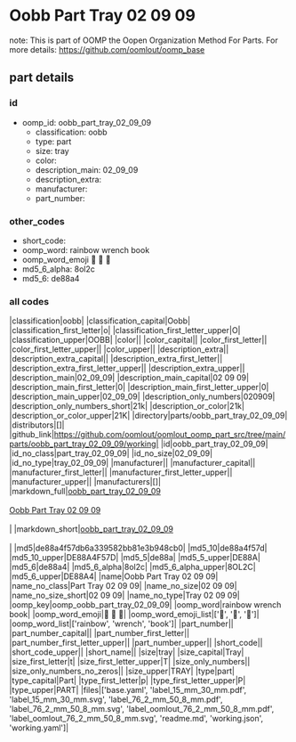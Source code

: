 # Oobb Part Tray 02 09 09  

note: This is part of OOMP the Oopen Organization Method For Parts. For more details: https://github.com/oomlout/oomp_base

##  part details





### id
* oomp_id: oobb_part_tray_02_09_09
  * classification: oobb
  * type: part
  * size: tray
  * color: 
  * description_main: 02_09_09
  * description_extra: 
  * manufacturer: 
  * part_number: 

### other_codes
* short_code: 
* oomp_word: rainbow wrench book
* oomp_word_emoji :rainbow: :wrench: :book:
* md5_6_alpha: 8ol2c
* md5_6: de88a4

### all codes 
|classification|oobb|
|classification_capital|Oobb|
|classification_first_letter|o|
|classification_first_letter_upper|O|
|classification_upper|OOBB|
|color||
|color_capital||
|color_first_letter||
|color_first_letter_upper||
|color_upper||
|description_extra||
|description_extra_capital||
|description_extra_first_letter||
|description_extra_first_letter_upper||
|description_extra_upper||
|description_main|02_09_09|
|description_main_capital|02 09 09|
|description_main_first_letter|0|
|description_main_first_letter_upper|0|
|description_main_upper|02_09_09|
|description_only_numbers|020909|
|description_only_numbers_short|21k|
|description_or_color|21k|
|description_or_color_upper|21K|
|directory|parts/oobb_part_tray_02_09_09|
|distributors|[]|
|github_link|https://github.com/oomlout/oomlout_oomp_part_src/tree/main/parts/oobb_part_tray_02_09_09/working|
|id|oobb_part_tray_02_09_09|
|id_no_class|part_tray_02_09_09|
|id_no_size|02_09_09|
|id_no_type|tray_02_09_09|
|manufacturer||
|manufacturer_capital||
|manufacturer_first_letter||
|manufacturer_first_letter_upper||
|manufacturer_upper||
|manufacturers|[]|
|markdown_full|[oobb_part_tray_02_09_09](https://github.com/oomlout/oomlout_oomp_part_src/tree/main/parts/oobb_part_tray_02_09_09/working)<br>[](https://github.com/oomlout/oomlout_oomp_part_src/tree/main/parts/oobb_part_tray_02_09_09/working)<br>[Oobb Part Tray 02 09 09](https://github.com/oomlout/oomlout_oomp_part_src/tree/main/parts/oobb_part_tray_02_09_09/working)<br><br>|
|markdown_short|[oobb_part_tray_02_09_09](https://github.com/oomlout/oomlout_oomp_part_src/tree/main/parts/oobb_part_tray_02_09_09/working)<br><br>|
|md5|de88a4f57db6a339582bb81e3b948cb0|
|md5_10|de88a4f57d|
|md5_10_upper|DE88A4F57D|
|md5_5|de88a|
|md5_5_upper|DE88A|
|md5_6|de88a4|
|md5_6_alpha|8ol2c|
|md5_6_alpha_upper|8OL2C|
|md5_6_upper|DE88A4|
|name|Oobb Part Tray 02 09 09|
|name_no_class|Part Tray 02 09 09|
|name_no_size|02 09 09|
|name_no_size_short|02 09 09|
|name_no_type|Tray 02 09 09|
|oomp_key|oomp_oobb_part_tray_02_09_09|
|oomp_word|rainbow wrench book|
|oomp_word_emoji|:rainbow: :wrench: :book:|
|oomp_word_emoji_list|[':rainbow:', ':wrench:', ':book:']|
|oomp_word_list|['rainbow', 'wrench', 'book']|
|part_number||
|part_number_capital||
|part_number_first_letter||
|part_number_first_letter_upper||
|part_number_upper||
|short_code||
|short_code_upper||
|short_name||
|size|tray|
|size_capital|Tray|
|size_first_letter|t|
|size_first_letter_upper|T|
|size_only_numbers||
|size_only_numbers_no_zeros||
|size_upper|TRAY|
|type|part|
|type_capital|Part|
|type_first_letter|p|
|type_first_letter_upper|P|
|type_upper|PART|
|files|['base.yaml', 'label_15_mm_30_mm.pdf', 'label_15_mm_30_mm.svg', 'label_76_2_mm_50_8_mm.pdf', 'label_76_2_mm_50_8_mm.svg', 'label_oomlout_76_2_mm_50_8_mm.pdf', 'label_oomlout_76_2_mm_50_8_mm.svg', 'readme.md', 'working.json', 'working.yaml']|
